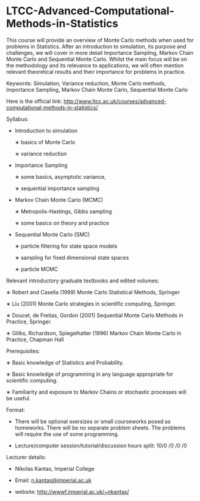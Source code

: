 # LTCC-Advanced-Computational-Methods-in-Statistics
This course will provide an overview of Monte Carlo methods when used for problems in Statistics. After an introduction to simulation, its purpose and challenges, we will cover in more detail Importance Sampling, Markov Chain Monte Carlo and Sequential Monte Carlo. Whilst the main focus will be on the methodology and its relevance to applications, we will often mention relevant theoretical results and their importance for problems in practice. 

Keywords: Simulation, Variance reduction, Monte Carlo methods, Importance Sampling, Markov Chain Monte Carlo, Sequential Monte Carlo

Here is the official link: http://www.ltcc.ac.uk/courses/advanced-computational-methods-in-statistics/

Syllabus:

* Introduction to simulation
  
  ∗ basics of Monte Carlo 
  
  ∗ variance reduction

* Importance Sampling
  
  ∗ some basics, asymptotic variance, 
  
  ∗ sequential importance sampling

* Markov Chain Monte Carlo (MCMC)
  
  ∗ Metropolis-Hastings, Gibbs sampling 
  
  ∗ some basics on theory and practice 

* Sequential Monte Carlo (SMC)
  
  ∗ particle filtering for state space models
  
  ∗ sampling for fixed dimensional state spaces
  
  ∗ particle MCMC
  
Relevant introductory graduate textbooks and edited volumes:

  ∗ Robert and Casella (1999) Monte Carlo Statistical Methods, Springer 
  
  ∗ Liu (2001) Monte Carlo strategies in scientific computing, Springer.
  
  ∗ Doucet, de Freitas, Gordon (2001) Sequential Monte Carlo Methods in Practice, Springer.
  
  ∗ Gillks, Richardson, Spiegelhalter (1996) Markov Chain Monte Carlo in Practice, Chapman Hall

Prerequisites: 

  ∗ Basic knowledge of Statistics and Probability. 
  
  ∗ Basic knowledge of programming in any language appropriate for scientific computing.
  
  ∗ Familiarity and exposure to Markov Chains or stochastic processes will be useful.

Format:

  * There will be optional exersizes or small courseworks posed as homeworks. There will be no separate problem sheets. The problems will require the use of some programming.

*  Lecture/computer session/tutorial/discussion hours split: 10/0 /0 /0 /0

Lecturer details:

  * Nikolas Kantas, Imperial College
 
  * Email: n.kantas@imperial.ac.uk

  * website: http://wwwf.imperial.ac.uk/~nkantas/


